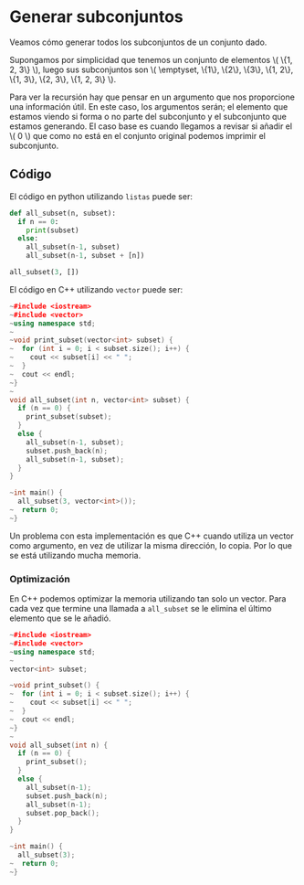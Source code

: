 # Generar subconjuntos

Veamos cómo generar todos los subconjuntos de un conjunto dado. 

Supongamos por simplicidad que tenemos un conjunto de elementos \\( \\{1, 2, 3\\} \\), luego sus subconjuntos son \\( \emptyset, \\{1\\}, \\{2\\}, \\{3\\}, \\{1, 2\\}, \\{1, 3\\}, \\{2, 3\\}, \\{1, 2, 3\\} \\).

Para ver la recursión hay que pensar en un argumento que nos proporcione una información útil. En este caso, los argumentos serán; el elemento que estamos viendo si forma o no parte del subconjunto y el subconjunto que estamos generando. El caso base es cuando llegamos a revisar si añadir el \\( 0 \\) que como no está en el conjunto original podemos imprimir el subconjunto. 

## Código

El código en python utilizando `listas` puede ser:

```python
def all_subset(n, subset):
  if n == 0:
    print(subset)
  else:
    all_subset(n-1, subset)
    all_subset(n-1, subset + [n])

all_subset(3, [])
```

El código en C++ utilizando `vector` puede ser:

```cpp
~#include <iostream>
~#include <vector>
~using namespace std;
~
~void print_subset(vector<int> subset) {
~  for (int i = 0; i < subset.size(); i++) {
~    cout << subset[i] << " ";
~  }
~  cout << endl;
~}
~
void all_subset(int n, vector<int> subset) {
  if (n == 0) {
    print_subset(subset);
  }
  else {
    all_subset(n-1, subset);
    subset.push_back(n);
    all_subset(n-1, subset);
  }
}

~int main() {
  all_subset(3, vector<int>());
~  return 0;
~}
```

Un problema con esta implementación es que C++ cuando utiliza un vector como argumento, en vez de utilizar la misma dirección, lo copia. Por lo que se está utilizando mucha memoria.

### Optimización
En C++ podemos optimizar la memoria utilizando tan solo un vector. Para cada vez que termine una llamada a `all_subset` se le elimina el último elemento que se le añadió.

```cpp
~#include <iostream>
~#include <vector>
~using namespace std;
~
vector<int> subset;

~void print_subset() {
~  for (int i = 0; i < subset.size(); i++) {
~    cout << subset[i] << " ";
~  }
~  cout << endl;
~}
~
void all_subset(int n) {
  if (n == 0) {
    print_subset();
  }
  else {
    all_subset(n-1);
    subset.push_back(n);
    all_subset(n-1);
    subset.pop_back();
  }
}

~int main() {
  all_subset(3);
~  return 0;
~}
```